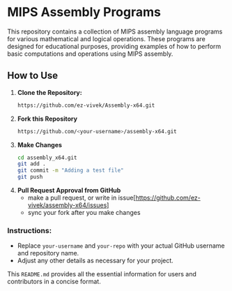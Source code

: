 # MIPS Assembly Programs

This repository contains a collection of MIPS assembly language programs for various mathematical and logical operations. These programs are designed for educational purposes, providing examples of how to perform basic computations and operations using MIPS assembly.


## How to Use

1. **Clone the Repository:**
   ```bash
   https://github.com/ez-vivek/Assembly-x64.git
2. **Fork this Repository**
   ```bash
   https://github.com/<your-username>/assembly-x64.git
3. **Make Changes**
   ```bash
   cd assembly_x64.git
   git add .
   git commit -m "Adding a test file"
   git push
4. **Pull Request Approval from GitHub**
   - make a pull request, or write in issue[https://github.com/ez-vivek/assembly-x64/issues]
   - sync your fork after you make changes

### Instructions:
- Replace `your-username` and `your-repo` with your actual GitHub username and repository name.
- Adjust any other details as necessary for your project. 

This `README.md` provides all the essential information for users and contributors in a concise format.
